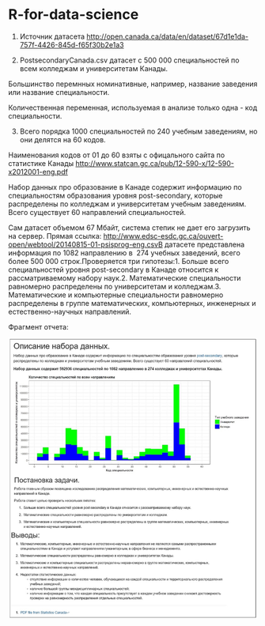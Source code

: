 # R-for-data-science

1. Источник датасета
http://open.canada.ca/data/en/dataset/67d1e1da-757f-4426-845d-f65f30b2e1a3

2. PostsecondaryCanada.сsv датасет с 500 000 специальностей по всем колледжам и университетам Канады. 

Большинство перемнных номинативные, например, название заведения или название специальности.

Количественная переменная, используемая в анализе только одна - код специальности.

3. Всего порядка 1000 специальностей по 240 учебным заведениям, но они делятся на 60 кодов.

Наименования кодов от 01 до 60 взяты с офицального сайта по статистике Канады
http://www.statcan.gc.ca/pub/12-590-x/12-590-x2012001-eng.pdf

Набор данных про образование в Канаде содержит информацию по специальностям образования уровня post-secondary, которые распределены по колледжам и университетам учебным заведениям. Всего существует 60 направлений специальностей.

Сам датасет объемом 67 Мбайт, система степик не дает его загрузить на сервер. Прямая ссылка: ﻿http://www.edsc-esdc.gc.ca/ouvert-open/webtool/20140815-01-psisprog-eng.csv﻿﻿В датасете представлена информация по 1082 направлению в  274 учебных заведений, всего более 500 000 строк.﻿Проверяется три гипотезы:1. ﻿Больше всего специальностей уровня post-secondary в Канаде относится к рассматриваемому набору наук.﻿2. ﻿Математические специальности равномерно распределены по университетам и колледжам.﻿3. ﻿Математические и компьютерные специальности равномерно распределены в группе математических, компьютерных, инженерных и естественно-научных направлений.

Фрагмент отчета:

![Example](https://github.com/sergbelom/R-for-data-science/blob/Education_In_Canada/Report_example.jpg)
